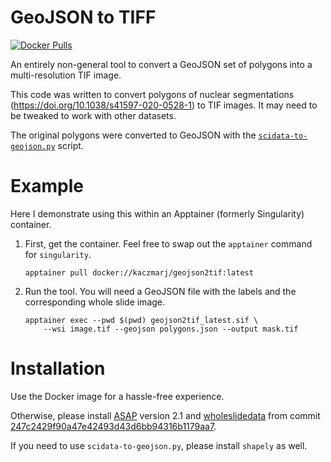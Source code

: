 # GeoJSON to TIFF

[![Docker Pulls](https://img.shields.io/docker/pulls/kaczmarj/geojson2tif)](https://hub.docker.com/r/kaczmarj/geojson2tif)

An entirely non-general tool to convert a GeoJSON set of polygons into a multi-resolution TIF image.

This code was written to convert polygons of nuclear segmentations (https://doi.org/10.1038/s41597-020-0528-1)
to TIF images. It may need to be tweaked to work with other datasets.

The original polygons were converted to GeoJSON with the [`scidata-to-geojson.py`](scidata-to-geojson.py) script.

# Example

Here I demonstrate using this within an Apptainer (formerly Singularity) container.

1. First, get the container. Feel free to swap out the `apptainer` command for `singularity`.

    ```
    apptainer pull docker://kaczmarj/geojson2tif:latest
    ```

2. Run the tool. You will need a GeoJSON file with the labels and the corresponding whole slide image.

    ```
    apptainer exec --pwd $(pwd) geojson2tif_latest.sif \
        --wsi image.tif --geojson polygons.json --output mask.tif
    ```

# Installation

Use the Docker image for a hassle-free experience.

Otherwise, please install [ASAP](https://github.com/computationalpathologygroup/ASAP) version 2.1
and [wholeslidedata](https://github.com/DIAGNijmegen/pathology-whole-slide-data) from
commit [247c2429f90a47e42493d43d6bb94316b1179aa7](https://github.com/DIAGNijmegen/pathology-whole-slide-data/tree/247c2429f90a47e42493d43d6bb94316b1179aa7).

If you need to use `scidata-to-geojson.py`, please install `shapely` as well.
